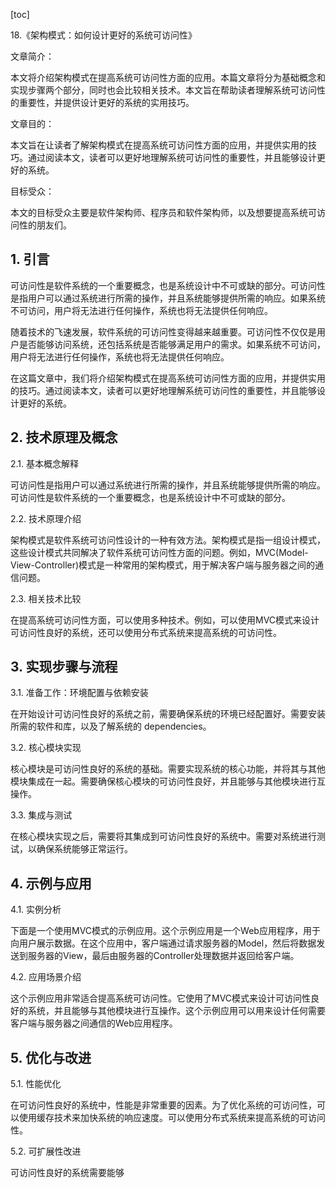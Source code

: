 
[toc]                    
                
                
18.《架构模式：如何设计更好的系统可访问性》

文章简介：

本文将介绍架构模式在提高系统可访问性方面的应用。本篇文章将分为基础概念和实现步骤两个部分，同时也会比较相关技术。本文旨在帮助读者理解系统可访问性的重要性，并提供设计更好的系统的实用技巧。

文章目的：

本文旨在让读者了解架构模式在提高系统可访问性方面的应用，并提供实用的技巧。通过阅读本文，读者可以更好地理解系统可访问性的重要性，并且能够设计更好的系统。

目标受众：

本文的目标受众主要是软件架构师、程序员和软件架构师，以及想要提高系统可访问性的朋友们。

## 1. 引言

可访问性是软件系统的一个重要概念，也是系统设计中不可或缺的部分。可访问性是指用户可以通过系统进行所需的操作，并且系统能够提供所需的响应。如果系统不可访问，用户将无法进行任何操作，系统也将无法提供任何响应。

随着技术的飞速发展，软件系统的可访问性变得越来越重要。可访问性不仅仅是用户是否能够访问系统，还包括系统是否能够满足用户的需求。如果系统不可访问，用户将无法进行任何操作，系统也将无法提供任何响应。

在这篇文章中，我们将介绍架构模式在提高系统可访问性方面的应用，并提供实用的技巧。通过阅读本文，读者可以更好地理解系统可访问性的重要性，并且能够设计更好的系统。

## 2. 技术原理及概念

2.1. 基本概念解释

可访问性是指用户可以通过系统进行所需的操作，并且系统能够提供所需的响应。可访问性是软件系统的一个重要概念，也是系统设计中不可或缺的部分。

2.2. 技术原理介绍

架构模式是软件系统可访问性设计的一种有效方法。架构模式是指一组设计模式，这些设计模式共同解决了软件系统可访问性方面的问题。例如，MVC(Model-View-Controller)模式是一种常用的架构模式，用于解决客户端与服务器之间的通信问题。

2.3. 相关技术比较

在提高系统可访问性方面，可以使用多种技术。例如，可以使用MVC模式来设计可访问性良好的系统，还可以使用分布式系统来提高系统的可访问性。

## 3. 实现步骤与流程

3.1. 准备工作：环境配置与依赖安装

在开始设计可访问性良好的系统之前，需要确保系统的环境已经配置好。需要安装所需的软件和库，以及了解系统的 dependencies。

3.2. 核心模块实现

核心模块是可访问性良好的系统的基础。需要实现系统的核心功能，并将其与其他模块集成在一起。需要确保核心模块的可访问性良好，并且能够与其他模块进行互操作。

3.3. 集成与测试

在核心模块实现之后，需要将其集成到可访问性良好的系统中。需要对系统进行测试，以确保系统能够正常运行。

## 4. 示例与应用

4.1. 实例分析

下面是一个使用MVC模式的示例应用。这个示例应用是一个Web应用程序，用于向用户展示数据。在这个应用中，客户端通过请求服务器的Model，然后将数据发送到服务器的View，最后由服务器的Controller处理数据并返回给客户端。

4.2. 应用场景介绍

这个示例应用非常适合提高系统可访问性。它使用了MVC模式来设计可访问性良好的系统，并且能够与其他模块进行互操作。这个示例应用可以用来设计任何需要客户端与服务器之间通信的Web应用程序。

## 5. 优化与改进

5.1. 性能优化

在可访问性良好的系统中，性能是非常重要的因素。为了优化系统的可访问性，可以使用缓存技术来加快系统的响应速度。可以使用分布式系统来提高系统的可访问性。

5.2. 可扩展性改进

可访问性良好的系统需要能够

